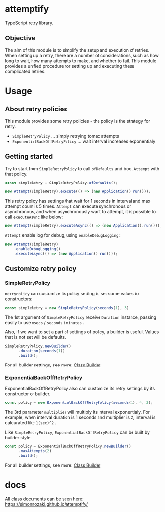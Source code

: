 # attemptify
TypeScript retry library.

## Objective
The aim of this module is to simplify the setup and execution of retries. 
When setting up a retry, there are a number of considerations, such as how long to wait, how many attempts to make, and whether to fail.
This module provides a unified procedure for setting up and executing these complicated retries.

# Usage
## About retry policies
This module provides some retry policies - the policy is the strategy for retry.

- `SimpleRetryPolicy` ... simply retrying tomax attempts
- `ExponentialBackOffRetryPolicy` ... wait interval increases exponentialy

## Getting started
Try to start from `SimpleRetryPolicy` to call `ofDefaults` and boot `Attempt` with that policy.

```typescript
const simpleRetry = SimpleRetryPolicy.ofDefaults();

new Attempt(simpleRetry).execute(() => (new Application().run()));
```
This retry policy has settings that wait for 1 seconds in interval and max attempt count is 5 times. `Attempt` can execute synchronous or asynchronous, and when asynchronously want to attempt, it is possible to call `executeAsync` like below:

```typescript
new Attempt(simpleRetry).executeAsync(() => (new Application().run()));
```

`Attempt` enable log for debug, using `enableDebugLogging`:

```typescript
new Attempt(simpleRetry)
    .enableDebugLogging()
    .executeAsync(() => (new Application().run()));
```

## Customize retry policy
### SimpleRetryPolicy
`RetryPolicy` can customize its policy setting to set some values to constructors:

```typescript
const simpleRetry = new SimpleRetryPolicy(seconds(1), 3)
```

The 1st argument of `SimpleRetryPolicy` receive `Duration` instance, passing easily to use `msecs` / `seconds` / `minutes` .

Also, if we want to set a part of settings of policy, a builder is useful. Values that is not set will be defaults.

```typescript
SimpleRetryPolicy.newBuilder()
      .duration(seconds(1))
      .build();
```

For all builder settings, see more: [Class Builder](https://simonnozaki.github.io/attemptify/classes/SimpleRetryPolicy.Builder.html)

### ExponentialBackOffRetryPolicy
ExponentialBackOffRetryPolicy also can customize its retry settings by its constructor or builder.

```typescript
const policy = new ExponentialBackOffRetryPolicy(seconds(1), 4, 2);
```

The 3rd parameter `multiplier` will multiply its interval exponentialy. For example, when interval duration is 1 seconds and multiplier is 2, interval is calcurated like `1(sec)^2` .

Like `SimpleRetryPolicy`, `ExponentialBackOffRetryPolicy` can be built by builder style.

```typescript
const policy = ExponentialBackOffRetryPolicy.newBuilder()
      .maxAttempts(2)
      .build();
```

For all builder settings, see more: [Class Builder](https://simonnozaki.github.io/attemptify/classes/ExponentialBackOffRetryPolicy.Builder.html)

# docs
All class documents can be seen here: https://simonnozaki.github.io/attemptify/
